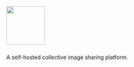 <img src="https://share.danjones.dev/trippy-logo.svg" height="100px" style="margin-bottom: 10px" />

A self-hosted collective image sharing platform.
